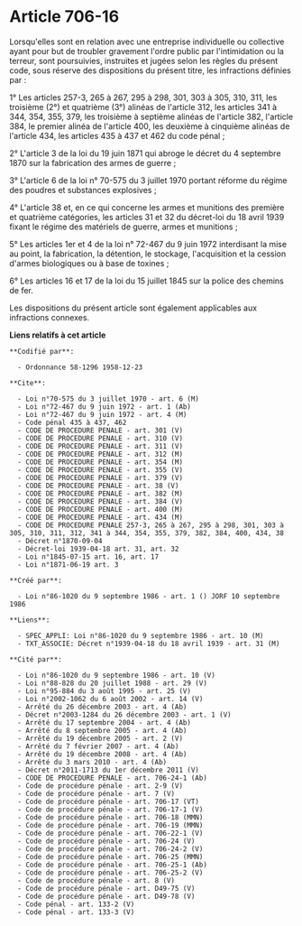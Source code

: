 # Article 706-16

Lorsqu'elles sont en relation avec une entreprise individuelle ou collective ayant pour but de troubler gravement l'ordre
public par l'intimidation ou la terreur, sont poursuivies, instruites et jugées selon les règles du présent code, sous
réserve des dispositions du présent titre, les infractions définies par :

1° Les articles 257-3, 265 à 267, 295 à 298, 301, 303 à 305, 310, 311, les troisième (2°) et quatrième (3°) alinéas de
l'article 312, les articles 341 à 344, 354, 355, 379, les troisième à septième alinéas de l'article 382, l'article 384, le
premier alinéa de l'article 400, les deuxième à cinquième alinéas de l'article 434, les articles 435 à 437 et 462 du code
pénal ;

2° L'article 3 de la loi du 19 juin 1871 qui abroge le décret du 4 septembre 1870 sur la fabrication des armes de guerre ;

3° L'article 6 de la loi n° 70-575 du 3 juillet 1970 portant réforme du régime des poudres et substances explosives ;

4° L'article 38 et, en ce qui concerne les armes et munitions des première et quatrième catégories, les articles 31 et 32 du
décret-loi du 18 avril 1939 fixant le régime des matériels de guerre, armes et munitions ;

5° Les articles 1er et 4 de la loi n° 72-467 du 9 juin 1972 interdisant la mise au point, la fabrication, la détention, le
stockage, l'acquisition et la cession d'armes biologiques ou à base de toxines ;

6° Les articles 16 et 17 de la loi du 15 juillet 1845 sur la police des chemins de fer.

Les dispositions du présent article sont également applicables aux infractions connexes.

**Liens relatifs à cet article**

	**Codifié par**:

	  - Ordonnance 58-1296 1958-12-23

	**Cite**:

	  - Loi n°70-575 du 3 juillet 1970 - art. 6 (M)
	  - Loi n°72-467 du 9 juin 1972 - art. 1 (Ab)
	  - Loi n°72-467 du 9 juin 1972 - art. 4 (M)
	  - Code pénal 435 à 437, 462
	  - CODE DE PROCEDURE PENALE - art. 301 (V)
	  - CODE DE PROCEDURE PENALE - art. 310 (V)
	  - CODE DE PROCEDURE PENALE - art. 311 (V)
	  - CODE DE PROCEDURE PENALE - art. 312 (M)
	  - CODE DE PROCEDURE PENALE - art. 354 (M)
	  - CODE DE PROCEDURE PENALE - art. 355 (V)
	  - CODE DE PROCEDURE PENALE - art. 379 (V)
	  - CODE DE PROCEDURE PENALE - art. 38 (V)
	  - CODE DE PROCEDURE PENALE - art. 382 (M)
	  - CODE DE PROCEDURE PENALE - art. 384 (V)
	  - CODE DE PROCEDURE PENALE - art. 400 (M)
	  - CODE DE PROCEDURE PENALE - art. 434 (M)
	  - CODE DE PROCEDURE PENALE 257-3, 265 à 267, 295 à 298, 301, 303 à 305, 310, 311, 312, 341 à 344, 354, 355, 379, 382, 384, 400, 434, 38
	  - Décret n°1870-09-04
	  - Décret-loi 1939-04-18 art. 31, art. 32
	  - Loi n°1845-07-15 art. 16, art. 17
	  - Loi n°1871-06-19 art. 3

	**Créé par**:

	  - Loi n°86-1020 du 9 septembre 1986 - art. 1 () JORF 10 septembre 1986

	**Liens**:

	  - SPEC_APPLI: Loi n°86-1020 du 9 septembre 1986 - art. 10 (M)
	  - TXT_ASSOCIE: Décret n°1939-04-18 du 18 avril 1939 - art. 31 (M)

	**Cité par**:

	  - Loi n°86-1020 du 9 septembre 1986 - art. 10 (V)
	  - Loi n°88-828 du 20 juillet 1988 - art. 29 (V)
	  - Loi n°95-884 du 3 août 1995 - art. 25 (V)
	  - Loi n°2002-1062 du 6 août 2002 - art. 14 (V)
	  - Arrêté du 26 décembre 2003 - art. 4 (Ab)
	  - Décret n°2003-1284 du 26 décembre 2003 - art. 1 (V)
	  - Arrêté du 17 septembre 2004 - art. 4 (Ab)
	  - Arrêté du 8 septembre 2005 - art. 4 (Ab)
	  - Arrêté du 19 décembre 2005 - art. 2 (V)
	  - Arrêté du 7 février 2007 - art. 4 (Ab)
	  - Arrêté du 19 décembre 2008 - art. 4 (Ab)
	  - Arrêté du 3 mars 2010 - art. 4 (Ab)
	  - Décret n°2011-1713 du 1er décembre 2011 (V)
	  - CODE DE PROCEDURE PENALE - art. 706-24-1 (Ab)
	  - Code de procédure pénale - art. 2-9 (V)
	  - Code de procédure pénale - art. 7 (V)
	  - Code de procédure pénale - art. 706-17 (VT)
	  - Code de procédure pénale - art. 706-17-1 (V)
	  - Code de procédure pénale - art. 706-18 (MMN)
	  - Code de procédure pénale - art. 706-19 (MMN)
	  - Code de procédure pénale - art. 706-22-1 (V)
	  - Code de procédure pénale - art. 706-24 (V)
	  - Code de procédure pénale - art. 706-24-2 (V)
	  - Code de procédure pénale - art. 706-25 (MMN)
	  - Code de procédure pénale - art. 706-25-1 (Ab)
	  - Code de procédure pénale - art. 706-25-2 (V)
	  - Code de procédure pénale - art. 8 (V)
	  - Code de procédure pénale - art. D49-75 (V)
	  - Code de procédure pénale - art. D49-78 (V)
	  - Code pénal - art. 133-2 (V)
	  - Code pénal - art. 133-3 (V)
